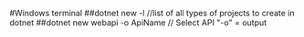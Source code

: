 #Windows terminal
##dotnet new -l 
//list of all types of projects to create in dotnet
##dotnet new webapi -o ApiName 
// Select API "-o" = output
